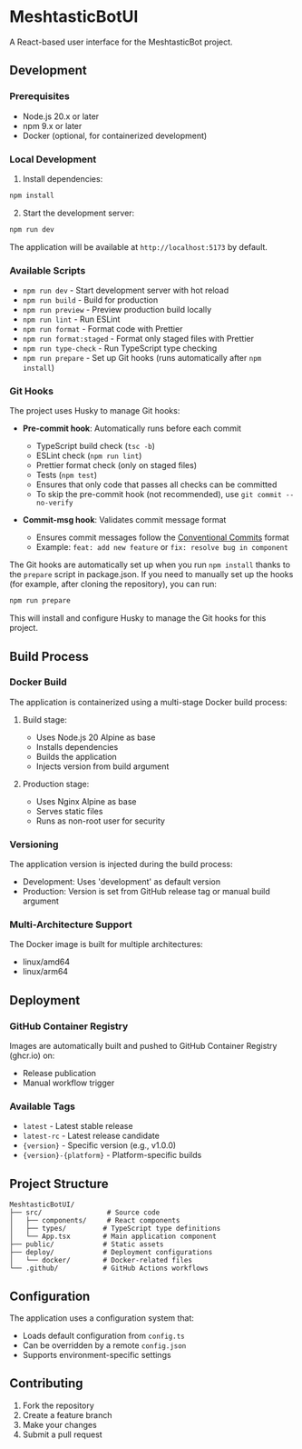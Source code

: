 # MeshtasticBotUI

A React-based user interface for the MeshtasticBot project.

## Development

### Prerequisites

- Node.js 20.x or later
- npm 9.x or later
- Docker (optional, for containerized development)

### Local Development

1. Install dependencies:

```bash
npm install
```

2. Start the development server:

```bash
npm run dev
```

The application will be available at `http://localhost:5173` by default.

### Available Scripts

- `npm run dev` - Start development server with hot reload
- `npm run build` - Build for production
- `npm run preview` - Preview production build locally
- `npm run lint` - Run ESLint
- `npm run format` - Format code with Prettier
- `npm run format:staged` - Format only staged files with Prettier
- `npm run type-check` - Run TypeScript type checking
- `npm run prepare` - Set up Git hooks (runs automatically after `npm install`)

### Git Hooks

The project uses Husky to manage Git hooks:

- **Pre-commit hook**: Automatically runs before each commit

  - TypeScript build check (`tsc -b`)
  - ESLint check (`npm run lint`)
  - Prettier format check (only on staged files)
  - Tests (`npm test`)
  - Ensures that only code that passes all checks can be committed
  - To skip the pre-commit hook (not recommended), use `git commit --no-verify`

- **Commit-msg hook**: Validates commit message format
  - Ensures commit messages follow the [Conventional Commits](https://www.conventionalcommits.org/) format
  - Example: `feat: add new feature` or `fix: resolve bug in component`

The Git hooks are automatically set up when you run `npm install` thanks to the `prepare` script in package.json. If you need to manually set up the hooks (for example, after cloning the repository), you can run:

```bash
npm run prepare
```

This will install and configure Husky to manage the Git hooks for this project.

## Build Process

### Docker Build

The application is containerized using a multi-stage Docker build process:

1. Build stage:

   - Uses Node.js 20 Alpine as base
   - Installs dependencies
   - Builds the application
   - Injects version from build argument

2. Production stage:
   - Uses Nginx Alpine as base
   - Serves static files
   - Runs as non-root user for security

### Versioning

The application version is injected during the build process:

- Development: Uses 'development' as default version
- Production: Version is set from GitHub release tag or manual build argument

### Multi-Architecture Support

The Docker image is built for multiple architectures:

- linux/amd64
- linux/arm64

## Deployment

### GitHub Container Registry

Images are automatically built and pushed to GitHub Container Registry (ghcr.io) on:

- Release publication
- Manual workflow trigger

### Available Tags

- `latest` - Latest stable release
- `latest-rc` - Latest release candidate
- `{version}` - Specific version (e.g., v1.0.0)
- `{version}-{platform}` - Platform-specific builds

## Project Structure

```
MeshtasticBotUI/
├── src/                # Source code
│   ├── components/     # React components
│   ├── types/         # TypeScript type definitions
│   └── App.tsx        # Main application component
├── public/            # Static assets
├── deploy/            # Deployment configurations
│   └── docker/        # Docker-related files
└── .github/           # GitHub Actions workflows
```

## Configuration

The application uses a configuration system that:

- Loads default configuration from `config.ts`
- Can be overridden by a remote `config.json`
- Supports environment-specific settings

## Contributing

1. Fork the repository
2. Create a feature branch
3. Make your changes
4. Submit a pull request

